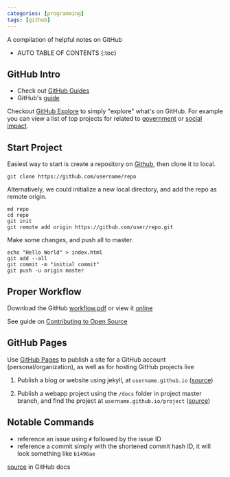 ```yaml
---
categories: [programming]
tags: [github]
---
```


A compilation of helpful notes on GitHub

<!-- excerpt separator -->

* AUTO TABLE OF CONTENTS
{:toc}

## GitHub Intro

- Check out [GitHub Guides](https://guides.github.com/)
- GitHub's [guide](https://guides.github.com/activities/hello-world/)

Checkout [GitHub Explore](https://github.com/explore) to simply "explore" what's on GitHub. For example you can view a list of top projects for related to [government](https://github.com/showcases/government) or [social impact](https://github.com/showcases/social-impact).

## Start Project

Easiest way to start is create a repository on [Github](https://github.com), then clone it to local.  

```shell
git clone https://github.com/username/repo
```

Alternatively, we could initialize a new local directory, and add the repo as remote origin.  

```shell
md repo
cd repo
git init
git remote add origin https://github.com/user/repo.git
```

Make some changes, and push all to master.  

```shell
echo "Hello World" > index.html
git add --all
git commit -m "initial commit"
git push -u origin master
```

## Proper Workflow

Download the GitHub [workflow.pdf](https://guides.github.com/pdfs/githubflow-online.pdf) or view it [online](https://guides.github.com/introduction/flow/)  

See guide on [Contributing to Open Source](https://guides.github.com/activities/contributing-to-open-source/)  

## GitHub Pages

Use [GitHub Pages](https://pages.github.com/) to publish a site for a GitHub account (personal/organization), as well as for hosting GitHub projects live  

1. Publish a blog or website using jekyll, at `username.github.io` ([source](https://help.github.com/articles/using-jekyll-as-a-static-site-generator-with-github-pages/))

2. Publish a webapp project using the `/docs` folder in project master branch, and find the project at `username.github.io/project` ([source](https://help.github.com/articles/configuring-a-publishing-source-for-github-pages/))

## Notable Commands

  - reference an issue using `#` followed by the issue ID  
  - reference a commit simply with the shortened commit hash ID, it will look something like `b1496ae`

[source](https://help.github.com/articles/autolinked-references-and-urls/) in GitHub docs
